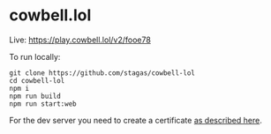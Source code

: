 # cowbell.lol

Live: https://play.cowbell.lol/v2/fooe78

To run locally:

```
git clone https://github.com/stagas/cowbell-lol
cd cowbell-lol
npm i
npm run build
npm run start:web
```

For the dev server you need to create a certificate [as described here](https://github.com/stagas/devito#caching--certificate).

